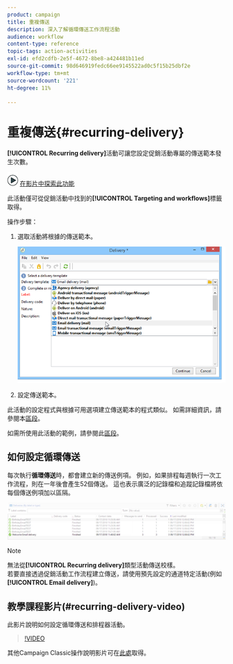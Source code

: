 ```yaml
---
product: campaign
title: 重複傳送
description: 深入了解循環傳送工作流程活動
audience: workflow
content-type: reference
topic-tags: action-activities
exl-id: efd2cdfb-2e5f-4672-8be8-a424481b11ed
source-git-commit: 98d646919fedc66ee9145522ad0c5f15b25dbf2e
workflow-type: tm+mt
source-wordcount: '221'
ht-degree: 11%

---
```


# 重複傳送{#recurring-delivery}

**[!UICONTROL Recurring delivery]**&#x200B;活動可讓您設定促銷活動專屬的傳送範本發生次數。

![](assets/do-not-localize/how-to-video.png) [在影片中探索此功能](#recurring-delivery-video)

此活動僅可從促銷活動中找到的&#x200B;**[!UICONTROL Targeting and workflows]**&#x200B;標籤取得。

操作步驟：

1. 選取活動將根據的傳送範本。

   ![](assets/recurring_delivery_001.png)

1. 設定傳送範本。

此活動的設定程式與根據可用選項建立傳送範本的程式類似。 如需詳細資訊，請參閱本[區段](../../delivery/using/about-templates.md)。

如需所使用此活動的範例，請參閱此[區段](../../workflow/using/sending-a-birthday-email.md#creating-a-recurring-delivery-in-a-targeting-workflow)。

## 如何設定循環傳送

每次執行&#x200B;**循環傳送**&#x200B;時，都會建立新的傳送例項。 例如，如果排程每週執行一次工作流程，則在一年後會產生52個傳送。 這也表示廣泛的記錄檔和追蹤記錄檔將依每個傳送例項加以區隔。

![循環傳送](assets/delivery_recurring.jpg)

>[!NOTE]
>
>無法從&#x200B;**[!UICONTROL Recurring delivery]**&#x200B;類型活動傳送校樣。\
>若要直接透過促銷活動工作流程建立傳送，請使用預先設定的通道特定活動(例如&#x200B;**[!UICONTROL Email delivery]**)。

## 教學課程影片(#recurring-delivery-video)

此影片說明如何設定循環傳送和排程器活動。

>[!VIDEO](https://video.tv.adobe.com/v/25040?quality=12)

其他Campaign Classic操作說明影片可在[此處](https://experienceleague.adobe.com/docs/campaign-classic-learn/tutorials/overview.html?lang=zh-Hant)取得。

